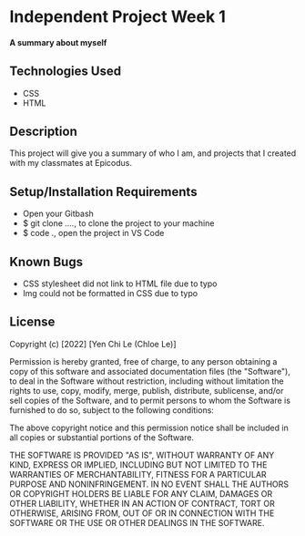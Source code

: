 # Independent Project Week 1

#### A summary about myself

## Technologies Used

* CSS
* HTML

## Description

This project will give you a summary of who I am, and projects that I created with my classmates at Epicodus.

## Setup/Installation Requirements

*  Open your Gitbash
* $ git clone *....*, to clone the project to your machine
* $ code ., open the project in VS Code

## Known Bugs

* CSS stylesheet did not link to HTML file due to typo
* Img could not be formatted in CSS due to typo 

## License

Copyright (c) [2022] [Yen Chi Le (Chloe Le)]

Permission is hereby granted, free of charge, to any person obtaining a copy
of this software and associated documentation files (the "Software"), to deal
in the Software without restriction, including without limitation the rights
to use, copy, modify, merge, publish, distribute, sublicense, and/or sell
copies of the Software, and to permit persons to whom the Software is
furnished to do so, subject to the following conditions:

The above copyright notice and this permission notice shall be included in all
copies or substantial portions of the Software.

THE SOFTWARE IS PROVIDED "AS IS", WITHOUT WARRANTY OF ANY KIND, EXPRESS OR
IMPLIED, INCLUDING BUT NOT LIMITED TO THE WARRANTIES OF MERCHANTABILITY,
FITNESS FOR A PARTICULAR PURPOSE AND NONINFRINGEMENT. IN NO EVENT SHALL THE
AUTHORS OR COPYRIGHT HOLDERS BE LIABLE FOR ANY CLAIM, DAMAGES OR OTHER
LIABILITY, WHETHER IN AN ACTION OF CONTRACT, TORT OR OTHERWISE, ARISING FROM,
OUT OF OR IN CONNECTION WITH THE SOFTWARE OR THE USE OR OTHER DEALINGS IN THE
SOFTWARE.